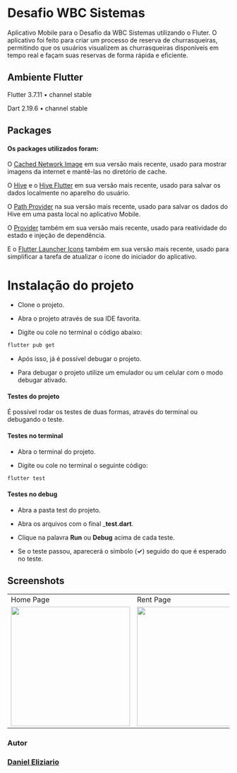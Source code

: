 # Desafio WBC Sistemas

Aplicativo Mobile para o Desafio da WBC Sistemas utilizando o Fluter. O aplicativo foi feito para criar um processo de reserva de churrasqueiras, permitindo que os usuários visualizem as churrasqueiras disponíveis em tempo real e façam suas reservas de forma rápida e eficiente.


## Ambiente Flutter

Flutter 3.7.11 • channel stable

Dart 2.19.6 • channel stable


## Packages

#### Os packages utilizados foram:

O [Cached Network Image](https://pub.dev/packages/cached_network_image) em sua versão mais recente, usado para mostrar imagens da internet e mantê-las no diretório de cache.

O [Hive](https://pub.dev/packages/hive) e o [Hive Flutter](https://pub.dev/packages/hive_flutter) em sua versão mais recente, usado para salvar os dados localmente no aparelho do usuário.

O [Path Provider](https://pub.dev/packages/path_provider) na sua versão mais recente, usado para salvar os dados do Hive em uma pasta local no aplicativo Mobile.

O [Provider](https://pub.dev/packages/provider) também em sua versão mais recente, usado para reatividade do estado e injeção de dependência.

E o [Flutter Launcher Icons](https://pub.dev/packages/flutter_launcher_icons) também em sua versão mais recente, usado para simplificar a tarefa de atualizar o ícone do iniciador do aplicativo.


# Instalação do projeto

* Clone o projeto.

* Abra o projeto através de sua IDE favorita.

* Digite ou cole no terminal o código abaixo:

```bash
flutter pub get
```
* Após isso, já é possível debugar o projeto.

* Para debugar o projeto utilize um emulador ou um celular com o modo debugar ativado.

#### Testes do projeto

É possível rodar os testes de duas formas, através do terminal ou debugando o teste.

#### Testes no terminal

* Abra o terminal do projeto.

* Digite ou cole no terminal o seguinte código:

```bash
flutter test
```

#### Testes no debug

* Abra a pasta test do projeto.

* Abra os arquivos com o final ___test.dart__.

* Clique na palavra __Run__ ou __Debug__ acima de cada teste.

* Se o teste passou, aparecerá o símbolo (__✓__) seguido do que é esperado no teste.


## Screenshots

<table>
  <tr>
     <td>Home Page</td>
     <td>Rent Page</td>
     <td>Reserved Page</td>
  </tr>
  <tr>
    <td><img src="" width=270 ></td>
    <td><img src="" width=270 ></td>
    <td><img src="" width=270 ></td>
  </tr>
 </table>


### Autor

### [Daniel Eliziario](https://www.linkedin.com/in/daniel-eliziario/)